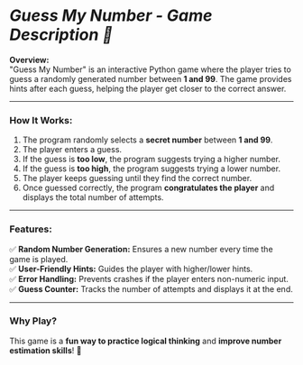 # *Guess My Number - Game Description 🎯* 

**Overview:**  
"Guess My Number" is an interactive Python game where the player tries to guess a randomly generated number between **1 and 99**. The game provides hints after each guess, helping the player get closer to the correct answer.

---

### **How It Works:**  
1. The program randomly selects a **secret number** between **1 and 99**.  
2. The player enters a guess.  
3. If the guess is **too low**, the program suggests trying a higher number.  
4. If the guess is **too high**, the program suggests trying a lower number.  
5. The player keeps guessing until they find the correct number.  
6. Once guessed correctly, the program **congratulates the player** and displays the total number of attempts.  

---

### **Features:**  
✅ **Random Number Generation:** Ensures a new number every time the game is played.  
✅ **User-Friendly Hints:** Guides the player with higher/lower hints.  
✅ **Error Handling:** Prevents crashes if the player enters non-numeric input.  
✅ **Guess Counter:** Tracks the number of attempts and displays it at the end.  

---

### **Why Play?**  
This game is a **fun way to practice logical thinking** and **improve number estimation skills**! 🎉  
